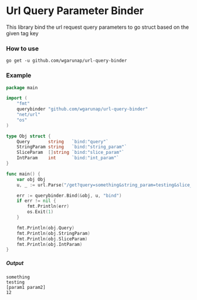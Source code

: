 # Url Query Parameter Binder
This library bind the url request query parameters to go struct based on the given tag key

### How to use
```shell
go get -u github.com/wgarunap/url-query-binder
```
### Example
```go
package main

import (
	"fmt"
	querybinder "github.com/wgarunap/url-query-binder"
	"net/url"
	"os"
)

type Obj struct {
	Query       string   `bind:"query"`
	StringParam string   `bind:"string_param"`
	SliceParam  []string `bind:"slice_param"`
	IntParam    int      `bind:"int_param"`
}

func main() {
	var obj Obj
	u, _ := url.Parse("/get?query=something&string_param=testing&slice_param=param1&slice_param=param2&int_param=12")

	err := querybinder.Bind(&obj, u, "bind")
	if err != nil {
		fmt.Println(err)
		os.Exit(1)
	}

	fmt.Println(obj.Query)
	fmt.Println(obj.StringParam)
	fmt.Println(obj.SliceParam)
	fmt.Println(obj.IntParam)
}
```

##### Output
```shell
something
testing
[param1 param2]
12
```
